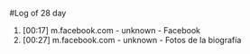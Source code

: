 #Log of 28 day

1. [00:17] m.facebook.com - unknown - Facebook
1. [00:27] m.facebook.com - unknown - Fotos de la biografía
